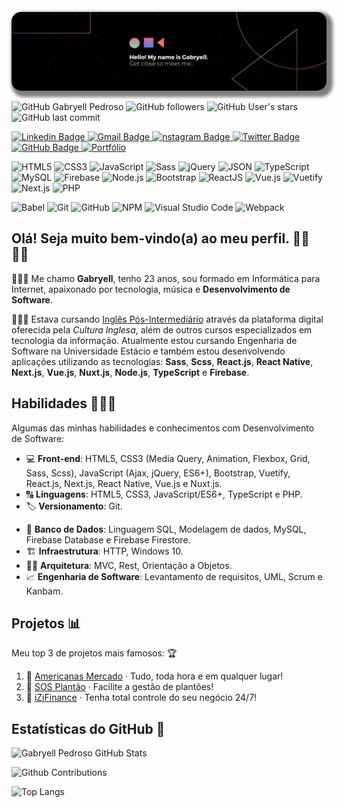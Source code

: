 <!-- Cover -->
<p align="center">
	<img 
		alt="cover" 
		loading="lazy"
		src="./assets/cover.jpg" 
		style="border-radius: 15px; box-shadow: 5px 5px 5px 5px rgba(0,0,0,.5);" 
		title="Gabryell" 
	>
</p>

<!-- Info repo -->
<p align="left">
	<img alt="GitHub Gabryell Pedroso" src="https://img.shields.io/badge/GitHub-theSpiderDev-6ad600?style=plastic&color=6ad600" title="GitHub Gabryell Pedroso" />
	<img alt="GitHub followers" src="https://img.shields.io/github/followers/theSpiderDev?style=plastic&color=6ad600" title="GitHub followers" />
	<img alt="GitHub User's stars" src="https://img.shields.io/github/stars/theSpiderDev?style=plastic&color=6ad600" title="GitHub User's stars" />
	<!-- <img alt="Years Badge" src="https://badges.pufler.dev/years/theSpiderDev?style=plastic&color=6ad600" title="Years Badge" /> -->
	<!-- <img alt="Repos Badge" src="https://badges.pufler.dev/repos/theSpiderDev?style=plastic&color=6ad600" title="Repos Badge" /> -->
	<!-- <img alt="Visits Badge" src="https://badges.pufler.dev/visits/theSpiderDev/theSpiderDev?style=plastic&color=6ad600" title="Visits Badge" /> -->
	<!-- <img alt="Created Badge" src="https://badges.pufler.dev/created/theSpiderDev/theSpiderDev?style=plastic&color=6ad600" title="Created Badge" /> -->
	<img alt="GitHub last commit" src="https://img.shields.io/github/last-commit/theSpiderDev/theSpiderDev?style=plastic&color=6ad600" title="GitHub last commit" />
	<!-- <img alt="Updated Badge" src="https://badges.pufler.dev/updated/theSpiderDev/theSpiderDev?style=plastic&color=6ad600" title="Updated Badge" /> -->
</p>

<!-- Social Networks -->
<p align="left">
	<a href="https://www.linkedin.com/in/gabryellpedroso/" target="_blank">
    <img alt="Linkedin Badge" src="https://img.shields.io/badge/-Gabryell%20Pedroso-blue?&style=plastic&logo=Linkedin&logoColor=white" title="Linkedin Badge" />
  </a>
	<a href="mailto:gabryellcorrea.dev@gmail.com" target="_blank">
    <img alt="Gmail Badge" src="https://img.shields.io/badge/-gabryellcorrea.dev-c14438?&style=plastic&logo=Gmail&logoColor=white" title="Gmail Badge" />
  </a>
<!-- 	<a href="https://www.facebook.com/gabryellpedroso" target="_blank">
    <img alt="Facebook Badge" src="https://img.shields.io/badge/-Gabryell%20Pedroso-blue?&style=plastic&logo=Facebook&logoColor=white&link=https://www.facebook.com/profile.php?id=100004317732004" title="Facebook Badge" />
  </a> -->
<!-- 	<a href="https://api.whatsapp.com/send?phone=+5513996922826&text=Olá,+vi+seu+GitHub&source=&data=&app_absent=" target="_blank">
    <img alt="Whatsapp Badge" src="https://img.shields.io/badge/-Gabryell%20Pedroso-4fc65a?&style=plastic&logo=Whatsapp&logoColor=white" title="Whatsapp Badge" />
  </a> -->
	<a href="https://www.instagram.com/theSpiderDev/" target="_blank">
    <img alt="nstagram Badge" src="https://img.shields.io/badge/-theSpiderDev-ec544c?&style=plastic&logo=Instagram&logoColor=white" title="Instagram Badge" />
  </a>
	<a href="https://twitter.com/gabryellpedroso" target="_blank">
    <img alt="Twitter Badge" src="https://img.shields.io/badge/-gabryellpedroso-fff?fff&style=plastic&logo=twitter" title="Twitter Badge" />
  </a>
<!-- 	<a href="https://medium.com/@owltechnology" target="_blank">
    <img alt="Medium Badge" src="https://img.shields.io/badge/-@owltechnology-fff?fff&style=plastic&logo=medium&logoColor=black" title="Medium Badge" />
  </a> -->
	<a href="https://github.com/theSpiderDev" target="_blank">
    <img alt="GitHub Badge" src="https://img.shields.io/badge/-theSpiderDev-fff?fff&style=plastic&logo=github&logoColor=black" title="GitHub Badge" />
  </a>
	<a href="https://theSpiderDev.github.io/portfolio" target="_blank">
    <img alt="Portfólio" src="https://img.shields.io/badge/theSpiderDev-Portf%C3%B3lio-success?style=plastic&color=6ad600" title="Portfólio" />
  </a>
</p>

<!-- Languages, libs and frameworks -->
<p align="left">
	<img alt="HTML5" src="https://img.shields.io/badge/-HTML-fff?style=plastic&logo=HTML5" title="HTML5" />
	<img alt="CSS3" src="https://img.shields.io/badge/-CSS-fff?style=plastic&logo=CSS3&logoColor=1572B6" title="CSS3" />
	<img alt="JavaScript" src="https://img.shields.io/badge/-JavaScript-fff?fff&style=plastic&logo=javascript&logoColor=f7ab00" title="JavaScript" />
	<img alt="Sass" src="https://img.shields.io/badge/-Sass-ffffff?style=plastic&logo=sass" title="Sass" />
	<img alt="jQuery" src="https://img.shields.io/badge/-jQuery-fff?style=plastic&logo=jquery&logoColor=4878a0" title="jQuery" />
	<img alt="JSON" src="https://img.shields.io/badge/-JSON-fff?style=plastic&logo=json&logoColor=1a1a1a" title="JSON" />
	<img alt="TypeScript" src="https://img.shields.io/badge/-TypeScript-fff?style=plastic&logo=typescript" title="TypeScript" />
	<img alt="MySQL" src="https://img.shields.io/badge/-MySQL-fff?style=plastic&logoColor=00758f&logo=mysql" title="MySQL" />
	<img alt="Firebase" src="https://img.shields.io/badge/-Firebase-fff?style=plastic&logoColor=ffcb2b&logo=firebase" title="Firebase" />
  <img alt="Node.js" src="https://img.shields.io/badge/-Node.js-fff?style=plastic&logoColor=fff&logo=node.js&logoColor=5B9856" title="Node.js" />
	<img alt="Bootstrap" src="https://img.shields.io/badge/-Bootstrap-fff?style=plastic&logo=bootstrap&logoColor=563D7C" title="Bootstrap" />
	<img alt="ReactJS" src="https://img.shields.io/badge/-React-fff?style=plastic&logo=react&logoColor=18BCEE" title="React.js" />
	<img alt="Vue.js" src="https://img.shields.io/badge/-Vue.js-fff?style=plastic&logo=vue.js" title="Vue.js" />
  <img alt="Vuetify" src="https://img.shields.io/badge/-Vuetify-fff?style=plastic&logoColor=1697f6&logo=vuetify" title="Vuetify" />
  <img alt="Next.js" src="https://img.shields.io/badge/-Next.js-fff?style=plastic&logoColor=000&logo=next.js" title="Next.js" />
  <img alt="PHP" src="https://img.shields.io/badge/-PHP-fff?style=plastic&logoColor=7377ad&logo=php" title="PHP" />
</p>

<!-- Tools Front-end -->
<p align="left">
	<img alt="Babel" src="https://img.shields.io/badge/-Babel-fff?style=plastic&logo=babel" title="Babel" />
	<img alt="Git" src="https://img.shields.io/badge/-Git-fff?style=plastic&logo=git" title="Git" />
	<img alt="GitHub" src="https://img.shields.io/badge/-GitHub-fff?style=plastic&logo=github&logoColor=333333" title="GitHub" />
	<img alt="NPM" src="https://img.shields.io/badge/-NPM-fff?style=plastic&logo=npm" title="NPM" />
	<img alt="Visual Studio Code" src="https://img.shields.io/badge/-Visual%20Studio%20Code-fff?style=plastic&logo=visual-studio-code&logoColor=007ACC" title="Visual Studio Code" />
	<img alt="Webpack" src="https://img.shields.io/badge/-Webpack-fff?style=plastic&logo=webpack&logoColor=1b74ba" title="Webpack" />
</p>

## Olá! Seja muito bem-vindo(a) ao meu perfil. &#128075;&#127995;&#128079;&#127995;

👨🏻‍💻 Me chamo **Gabryell**, tenho 23 anos, sou formado em Informática para Internet, apaixonado por tecnologia, música e **Desenvolvimento de Software**.

👨🏻‍🎓 Estava cursando [Inglês Pós-Intermediário](http://culturainglesaaraxa.com.br/curso/link/14/pos-intermediario-upper-intermediate) através da plataforma digital oferecida pela *Cultura Inglesa*, além de outros cursos especializados em tecnologia da informação. Atualmente estou cursando Engenharia de Software na Universidade Estácio e também estou desenvolvendo aplicações utilizando as tecnologias: **Sass**, **Scss**, **React.js**, **React Native**, **Next.js**, **Vue.js**, **Nuxt.js**, **Node.js**, **TypeScript** e **Firebase**.

## Habilidades 👨🏻‍💻

<!-- Skills -->
Algumas das minhas habilidades e conhecimentos com Desenvolvimento de Software:
- 💻 **Front-end**: HTML5, CSS3 (Media Query, Animation, Flexbox, Grid, Sass, Scss), JavaScript (Ajax, jQuery, ES6+), Bootstrap, Vuetify, React.js, Next.js, React Native, Vue.js e Nuxt.js.
- 🔠 **Linguagens**: HTML5, CSS3, JavaScript/ES6+, TypeScript e PHP.
- 🏷️ **Versionamento**: Git.
<!-- - 🧪 **Testes e automatização**: NPM, Jest, Gulp. -->
- 🎲 **Banco de Dados**: Linguagem SQL, Modelagem de dados, MySQL, Firebase Database e Firebase Firestore.
- 🏗️ **Infraestrutura**: HTTP, Windows 10.
- 👷🏻 **Arquitetura**: MVC, Rest, Orientação a Objetos.
- 📈 **Engenharia de Software**: Levantamento de requisitos, UML, Scrum e Kanbam.

<!-- Projects -->
## Projetos 📊

Meu top 3 de projetos mais famosos: 🏆
1. 🥇 [Americanas Mercado](https://amercado.americanas.com.br/mercados) · Tudo, toda hora e em qualquer lugar!
2. 🥈 [SOS Plantão](https://sosplantao.com/) · Facilite a gestão de plantões!
3. 🥉 [iZiFinance](https://izifinance.com/) · Tenha total controle do seu negócio 24/7!

<!-- GitHub Stats -->
## Estatísticas do GitHub &#129302;
<p align="left">
	<img alt="Gabryell Pedroso GitHub Stats" src="https://github-readme-stats.vercel.app/api?username=theSpiderDev&theme=chartreuse-dark&show_icons=true&hide_border=true" title="Gabryell Pedroso GitHub Stats" />
</p>

<p align="left">
	<img alt="Github Contributions" src="https://github-readme-streak-stats.herokuapp.com/?user=theSpiderDev&theme=chartreuse-dark&hide_border=true" title="Github Contributions" />
</p>

<p align="left">
	<img alt="Top Langs" src="https://github-readme-stats.vercel.app/api/top-langs/?username=theSpiderDev&layout=compact&theme=chartreuse-dark&hide_border=true" title="Top Langs" />
</p>

<!--
**theSpiderDev/theSpiderDev** is a ✨ _special_ ✨ repository because its `README.md` (this file) appears on your GitHub profile.

Here are some ideas to get you started:

- 🔭 I’m currently working on ...
- 🌱 I’m currently learning ...
- 👯 I’m looking to collaborate on ...
- 🤔 I’m looking for help with ...
- 💬 Ask me about ...
- 📫 How to reach me: ...
- 😄 Pronouns: ...
- ⚡ Fun fact: ...
-->
